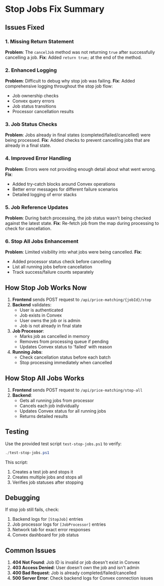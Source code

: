 # Stop Jobs Fix Summary

## Issues Fixed

### 1. Missing Return Statement
**Problem**: The `cancelJob` method was not returning `true` after successfully cancelling a job.
**Fix**: Added `return true;` at the end of the method.

### 2. Enhanced Logging
**Problem**: Difficult to debug why stop job was failing.
**Fix**: Added comprehensive logging throughout the stop job flow:
- Job ownership checks
- Convex query errors
- Job status transitions
- Processor cancellation results

### 3. Job Status Checks
**Problem**: Jobs already in final states (completed/failed/cancelled) were being processed.
**Fix**: Added checks to prevent cancelling jobs that are already in a final state.

### 4. Improved Error Handling
**Problem**: Errors were not providing enough detail about what went wrong.
**Fix**: 
- Added try-catch blocks around Convex operations
- Better error messages for different failure scenarios
- Detailed logging of error stacks

### 5. Job Reference Updates
**Problem**: During batch processing, the job status wasn't being checked against the latest state.
**Fix**: Re-fetch job from the map during processing to check for cancellation.

### 6. Stop All Jobs Enhancement
**Problem**: Limited visibility into what jobs were being cancelled.
**Fix**: 
- Added processor status check before cancelling
- List all running jobs before cancellation
- Track success/failure counts separately

## How Stop Job Works Now

1. **Frontend** sends POST request to `/api/price-matching/{jobId}/stop`
2. **Backend** validates:
   - User is authenticated
   - Job exists in Convex
   - User owns the job or is admin
   - Job is not already in final state
3. **Job Processor**:
   - Marks job as cancelled in memory
   - Removes from processing queue if pending
   - Updates Convex status to 'failed' with reason
4. **Running Jobs**:
   - Check cancellation status before each batch
   - Stop processing immediately when cancelled

## How Stop All Jobs Works

1. **Frontend** sends POST request to `/api/price-matching/stop-all`
2. **Backend**:
   - Gets all running jobs from processor
   - Cancels each job individually
   - Updates Convex status for all running jobs
   - Returns detailed results

## Testing

Use the provided test script `test-stop-jobs.ps1` to verify:
```powershell
./test-stop-jobs.ps1
```

This script:
1. Creates a test job and stops it
2. Creates multiple jobs and stops all
3. Verifies job statuses after stopping

## Debugging

If stop job still fails, check:
1. Backend logs for `[StopJob]` entries
2. Job processor logs for `[JobProcessor]` entries
3. Network tab for exact error responses
4. Convex dashboard for job status

## Common Issues

1. **404 Not Found**: Job ID is invalid or job doesn't exist in Convex
2. **403 Access Denied**: User doesn't own the job and isn't admin
3. **400 Bad Request**: Job is already completed/failed/cancelled
4. **500 Server Error**: Check backend logs for Convex connection issues